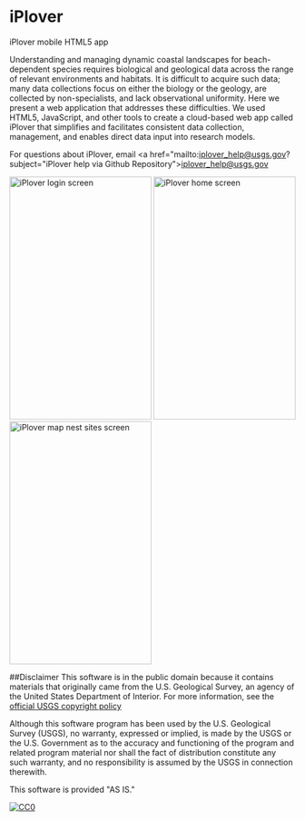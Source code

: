 # iPlover
iPlover mobile HTML5 app

Understanding and managing dynamic coastal landscapes for beach-dependent species requires biological and geological data across the range of relevant environments and habitats. It is difficult to acquire such data; many data collections focus on either the biology or the geology, are collected by non-specialists, and lack observational uniformity. Here we present a web application that addresses these difficulties. We used HTML5, JavaScript, and other tools to create a cloud-based web app called iPlover that simplifies and facilitates consistent data collection, management, and enables direct data input into research models.

For questions about iPlover, email <a href="mailto:iplover_help@usgs.gov?subject="iPlover help via Github Repository">iplover_help@usgs.gov</a>

<img src="https://drive.google.com/uc?export=view&id=0B1kQkbqT0fOqTmRKbWJkUl9vSWs" height="428px" width="250px" alt="iPlover login screen" title="iPlover login screen">
<img src="https://drive.google.com/uc?export=view&id=0B1kQkbqT0fOqY1h4azhsZlphRkE" height="428px" width="250px" alt="iPlover home screen" title="iPlover home screen">
<img src="https://drive.google.com/uc?export=view&id=0B1kQkbqT0fOqbEMtNHo3RG13Z3c" height="428px" width="250px" alt="iPlover map nest sites screen" title="iPlover map nest sites screen">

##Disclaimer
This software is in the public domain because it contains materials that originally came from the U.S. Geological Survey, an agency of the United States Department of Interior. For more information, see the [official USGS copyright policy](http://www.usgs.gov/visual-id/credit_usgs.html#copyright/ "official USGS copyright policy")

Although this software program has been used by the U.S. Geological Survey (USGS), no warranty, expressed or implied, is made by the USGS or the U.S. Government as to the accuracy and functioning of the program and related program material nor shall the fact of distribution constitute any such warranty, and no responsibility is assumed by the USGS in connection therewith.

This software is provided "AS IS."

 [
    ![CC0](http://i.creativecommons.org/p/zero/1.0/88x31.png)
  ](http://creativecommons.org/publicdomain/zero/1.0/)
